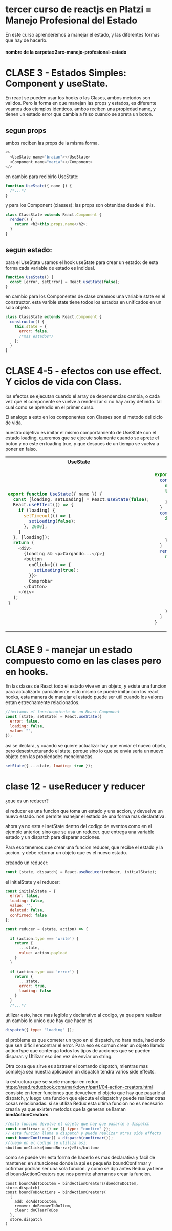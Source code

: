 # tercer curso de reactjs en Platzi = Manejo Profesional del Estado

En este curso aprenderemos a manejar el estado, y las diferentes formas que hay de hacerlo.

#### nombre de la carpeta=3src-manejo-profesional-estado

# CLASE 3 - Estados Simples: Component y useState.

En react se pueden usar los hooks o las Clases, ambos metodos son validos.
Pero la forma en que manejan las props y estados, es diferente veamos dos ejemplos identicos.
ambos reciben una propiedad name, y tienen un estado error que cambia a falso cuando se apreta un boton.

## segun props

ambos reciben las props de la misma forma.

```js
<>
  <UseState name="braian"></UseState>
  <Component name="maria"></Component>
</>
```

en cambio para recibirlo UseState:

```js
function UseState({ name }) {
  /*...*/
}
```

y para los Component (classes):
las props son obtenidas desde el this.

```js
class ClassState extends React.Component {
  render() {
    return <h2>this.props.name</h2>;
  }
}
```

## segun estado:

para el UseState usamos el hook useState para crear un estado:
de esta forma cada variable de estado es indidual.

```js
function UseState() {
  const [error, setError] = React.useState(false);
}
```

en cambio para los Componentes de clase creamos una variable state en el constructor.
esta varible state tiene todos los estados en unificados en un solo objeto.

```js
class ClassState extends React.Component {
  constructor() {
    this.state = {
      error: false,
      /*mas estados*/
    };
  }
}
```

# CLASE 4-5 - efectos con use effect. Y ciclos de vida con Class.

los efectos se ejecutan cuando el array de dependencias cambia, o cada vez que el componente se vuelve a renderizar si no hay array definido.
tal cual como se aprendio en el primer curso.

El analogo a esto en los componentes con Classes son el metodo del ciclo de vida.

nuestro objetivo es imitar el mismo comportamiento de UseState con el estado loading.
queremos que se ejecute solamente cuando se aprete el boton y no este en loading true, y que despues de un tiempo se vuelva a poner en falso.

<table>
<tr>
<th>UseState</th>
<th>ClassState</th>
</tr>
<tr>
<td>

```js
export function UseState({ name }) {
  const [loading, setLoading] = React.useState(false);
  React.useEffect(() => {
    if (loading) {
      setTimeout(() => {
        setLoading(false);
      }, 2000);
    }
  }, [loading]);
  return (
    <div>
      {loading && <p>Cargando...</p>}
      <button
        onClick={() => {
          setLoading(true);
        }}>
        Comprobar
      </button>
    </div>
  );
}
```

</td>
<td>

```js
export class ClassState extends React.Component {
  constructor(props) {
    super(props);
    this.state = {
      loading: false,
    };
  }
  componentDidUpdate() {
    if (this.state.loading) {
      setTimeout(() => {
        this.setState((state, _props) => ({ loading: false }));
      }, 2000);
    }
  }
  render() {
    return (
      <div>
        {this.state.loading && <p>Cargando...</p>}
        <button
          onClick={() => {
            this.setState((state, _props) => ({ loading: true }));
          }}>
          Comprobar
        </button>
      </div>
    );
  }
}
```

</td>
</tr>
</table>

# CLASE 9 - manejar un estado compuesto como en las clases pero en hooks.

En las clases de React todo el estado vive en un objeto, y existe una funcion para actualizarlo parcialmente.
esto mismo se puede imitar con los react hooks, esta manera de manejar el estado puede ser util cuando los valores estan estrechamente relacionados.

```js
//imitamos el funcionamiento de un React.Component
const [state, setState] = React.useState({
  error: false,
  loading: false,
  value: "",
});
```

asi se declara, y cuando se quiere actualizar hay que enviar el nuevo objeto, pero desestructurando el state, porque sino lo que se envia seria un nuevo objeto con las propiedades mencionadas.

```js
setState({ ...state, loading: true });
```

# clase 12 - useReducer y reducer

¿que es un reducer?

el reducer es una funcion que toma un estado y una accion, y devuelve un nuevo estado.
nos permite manejar el estado de una forma mas declarativa.

ahora ya no esta el setState dentro del codigo de eventos como en el ejemplo anterior, sino que se usa un reducer.
que entrega una variable estado y un dispatch para disparar acciones.

Para eso tenemos que crear una funcion reducer, que recibe el estado y la accion. y debe retornar un objeto que es el nuevo estado.

creando un reducer:

```js
const [state, dispatch] = React.useReducer(reducer, initialState);
```

el initialState y el reducer:

```js
const initialState = {
  error: false,
  loading: false,
  value: '',
  deleted: false,
  confirmed: false
};

const reducer = (state, action) => {

  if (action.type === 'write') {
    return {
      ...state,
      value: action.payload
    }
  }

  if (action.type === 'error') {
    return {
      ...state,
      error: true,
      loading: false
    }
  }
  /*...*/
```

utilizar esto, hace mas legible y declarativo al codigo, ya que para realizar un cambio lo unico que hay que hacer es

```js
dispatch({ type: "loading" });
```

el problema es que cometer un typo en el dispatch, no hara nada, haciendo que sea dificil encontrar el error.
Para eso es comun crear un objeto llamdo actionType que contenga todos los tipos de acciones que se pueden disparar. y Utilizar eso den vez de enviar un string.

Otra cosa que sirve es abstraer el comando dispatch, mientras mas compleja sea nuestra aplicacion un dispatch tendra varios side effects.

la estructura que se suele manejar en redux
https://read.reduxbook.com/markdown/part1/04-action-creators.html
consiste en tener funciones que devuelven el objeto que hay que pasarle al dispatch, y luego una funcion que ejecuta el dispatch y puede realizar otras cosas relacionadas.
si se utiliza Redux esta ultima funcion no es necesario crearla ya que existen metodos que la generan se llaman **bindActionCreators**

```js
//esta funcion devulve el objeto que hay que pasarle a dispatch
const confirmar = () => ({ type: "confirm" });
// esta funcion llama a dispatch y puede realizar otras side effects
const boundConfirmar() = dispatch(confirmar());
//luego en el codigo se utiliza asi:
<button onClick={boundBorrar}>Si</button>
```

como se puede ver esta forma de hacerlo es mas declarativa y facil de mantener.
en situaciones donde la api es pequeña boundConfirmar y cofirmar podrian ser una sola funcion.
y como se dijo antes Redux ya tiene el boundActionCreators que nos permite ahorrarnos crear la funcion.

```JS
const boundAddToDoItem = bindActionCreators(doAddToDoItem, store.dispatch)
const boundToDoActions = bindActionCreators(
  {
    add: doAddToDoItem,
    remove: doRemoveToDoItem,
    clear: doClearToDos
  },
  store.dispatch
)
```

